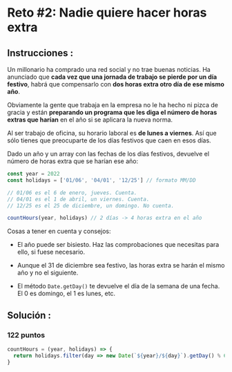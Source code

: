 # Reto #2: Nadie quiere hacer horas extra

## Instrucciones :

Un millonario ha comprado una red social y no trae buenas noticias. Ha anunciado que **cada vez que una jornada de trabajo se pierde por un día festivo**, habrá que compensarlo con **dos horas extra otro día de ese mismo año**.

Obviamente la gente que trabaja en la empresa no le ha hecho ni pizca de gracia y están **preparando un programa que les diga el número de horas extras que harían** en el año si se aplicara la nueva norma.

Al ser trabajo de oficina, su horario laboral es **de lunes a viernes**. Así que sólo tienes que preocuparte de los días festivos que caen en esos días.

Dado un año y un array con las fechas de los días festivos, devuelve el número de horas extra que se harían ese año:

```js
const year = 2022
const holidays = ['01/06', '04/01', '12/25'] // formato MM/DD

// 01/06 es el 6 de enero, jueves. Cuenta.
// 04/01 es el 1 de abril, un viernes. Cuenta.
// 12/25 es el 25 de diciembre, un domingo. No cuenta.

countHours(year, holidays) // 2 días -> 4 horas extra en el año
```

Cosas a tener en cuenta y consejos:

 - El año puede ser bisiesto. Haz las comprobaciones que necesitas para ello, si fuese necesario.

 - Aunque el 31 de diciembre sea festivo, las horas extra se harán el mismo año y no el siguiente.

 - El método `Date.getDay()` te devuelve el día de la semana de una fecha. El 0 es domingo, el 1 es lunes, etc.

## **Solución :**

### 122 puntos

```js
countHours = (year, holidays) => {
  return holidays.filter(day => new Date(`${year}/${day}`).getDay() % 6 != 0).length * 2;
}
```
